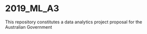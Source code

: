 # 2019_ML_A3
This repository constitutes a data analytics project proposal for the Australian Government 
